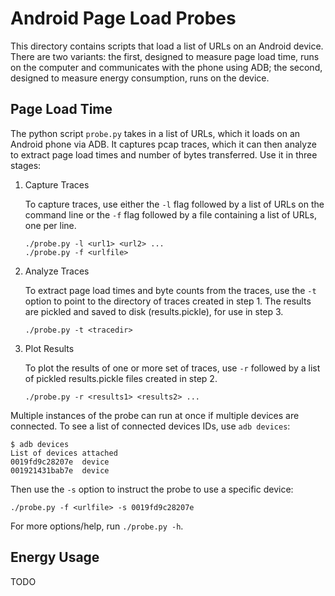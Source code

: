 Android Page Load Probes
========================

This directory contains scripts that load a list of URLs on an Android device.
There are two variants: the first, designed to measure page load time, runs on
the computer and communicates with the phone using ADB; the second, designed to
measure energy consumption, runs on the device.


Page Load Time
--------------

The python script `probe.py` takes in a list of URLs, which it loads on an
Android phone via ADB. It captures pcap traces, which it can then analyze to
extract page load times and number of bytes transferred. Use it in three
stages:

1.	Capture Traces

	To capture traces, use either the `-l` flag followed by a list of URLs on
	the command line or the `-f` flag followed by a file containing a list of
	URLs, one per line.

		./probe.py -l <url1> <url2> ...
		./probe.py -f <urlfile>

2.	Analyze Traces
	
	To extract page load times and byte counts from the traces, use the `-t`
	option to point to the directory of traces created in step 1. The results
	are pickled and saved to disk (results.pickle), for use in step 3.

		./probe.py -t <tracedir>

3.	Plot Results
	
	To plot the results of one or more set of traces, use `-r` followed by a
	list of pickled results.pickle files created in step 2.

		./probe.py -r <results1> <results2> ...


Multiple instances of the probe can run at once if multiple devices are
connected. To see a list of connected devices IDs, use `adb devices`:

	$ adb devices
	List of devices attached
	0019fd9c28207e  device
	001921431bab7e  device

Then use the `-s` option to instruct the probe to use a specific device:

	./probe.py -f <urlfile> -s 0019fd9c28207e

For more options/help, run `./probe.py -h`.


Energy Usage
------------

TODO

